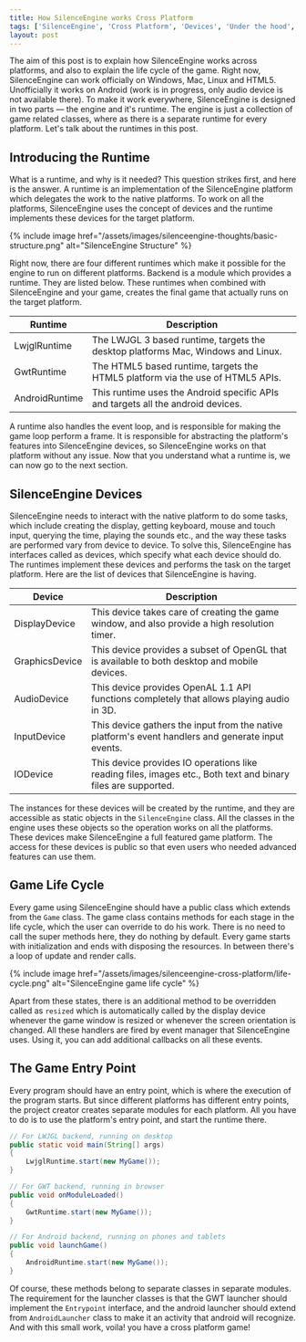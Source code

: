 ```yaml
---
title: How SilenceEngine works Cross Platform
tags: ['SilenceEngine', 'Cross Platform', 'Devices', 'Under the hood', 'Windows', 'Mac OS', 'Unix/Linux', 'Android', 'HTML5']
layout: post
---
```


The aim of this post is to explain how SilenceEngine works across platforms, and also to explain the life cycle of the game. Right now, SilenceEngine can work officially on Windows, Mac, Linux and HTML5. Unofficially it works on Android (work is in progress, only audio device is not available there). To make it work everywhere, SilenceEngine is designed in two parts &mdash; the engine and it's runtime. The engine is just a collection of game related classes, where as there is a separate runtime for every platform. Let's talk about the runtimes in this post.

## Introducing the Runtime

What is a runtime, and why is it needed? This question strikes first, and here is the answer. A runtime is an implementation of the SilenceEngine platform which delegates the work to the native platforms. To work on all the platforms, SilenceEngine uses the concept of devices and the runtime implements these devices for the target platform.

{% include image href="/assets/images/silenceengine-thoughts/basic-structure.png" alt="SilenceEngine Structure" %}

Right now, there are four different runtimes which make it possible for the engine to run on different platforms. Backend is a module which provides a runtime. They are listed below. These runtimes when combined with SilenceEngine and your game, creates the final game that actually runs on the target platform.

| Runtime        |  Description                                                                     |
|----------------|----------------------------------------------------------------------------------|
| LwjglRuntime   | The LWJGL 3 based runtime, targets the desktop platforms Mac, Windows and Linux. |
| GwtRuntime     | The HTML5 based runtime, targets the HTML5 platform via the use of HTML5 APIs.   |
| AndroidRuntime | This runtime uses the Android specific APIs and targets all the android devices. |

A runtime also handles the event loop, and is responsible for making the game loop perform a frame. It is responsible for abstracting the platform's features into SilenceEngine devices, so SilenceEngine works on that platform without any issue. Now that you understand what a runtime is, we can now go to the next section.

## SilenceEngine Devices

SilenceEngine needs to interact with the native platform to do some tasks, which include creating the display, getting keyboard, mouse and touch input, querying the time, playing the sounds etc., and the way these tasks are performed vary from device to device. To solve this, SilenceEngine has interfaces called as devices, which specify what each device should do. The runtimes implement these devices and performs the task on the target platform. Here are the list of devices that SilenceEngine is having.

| Device         | Description                                                                                        |
|----------------|----------------------------------------------------------------------------------------------------|
| DisplayDevice  | This device takes care of creating the game window, and also provide a high resolution timer.      |
| GraphicsDevice | This device provides a subset of OpenGL that is available to both desktop and mobile devices.      |
| AudioDevice    | This device provides OpenAL 1.1 API functions completely that allows playing audio in 3D.          |
| InputDevice    | This device gathers the input from the native platform's event handlers and generate input events. |
| IODevice       | This device provides IO operations like reading files, images etc., Both text and binary files are supported. |

The instances for these devices will be created by the runtime, and they are accessible as static objects in the `SilenceEngine` class. All the classes in the engine uses these objects so the operation works on all the platforms. These devices make SilenceEngine a full featured game platform. The access for these devices is public so that even users who needed advanced features can use them.

## Game Life Cycle

Every game using SilenceEngine should have a public class which extends from the `Game` class. The game class contains methods for each stage in the life cycle, which the user can override to do his work. There is no need to call the super methods here, they do nothing by default. Every game starts with initialization and ends with disposing the resources. In between there's a loop of update and render calls.

{% include image href="/assets/images/silenceengine-cross-platform/life-cycle.png" alt="SilenceEngine game life cycle" %}

Apart from these states, there is an additional method to be overridden called as `resized` which is automatically called by the display device whenever the game window is resized or whenever the screen orientation is changed. All these handlers are fired by event manager that SilenceEngine uses. Using it, you can add additional callbacks on all these events.

## The Game Entry Point

Every program should have an entry point, which is where the execution of the program starts. But since different platforms has different entry points, the project creator creates separate modules for each platform. All you have to do is to use the platform's entry point, and start the runtime there.

~~~java
// For LWJGL backend, running on desktop
public static void main(String[] args)
{
    LwjglRuntime.start(new MyGame());
}

// For GWT backend, running in browser
public void onModuleLoaded()
{
    GwtRuntime.start(new MyGame());
}

// For Android backend, running on phones and tablets
public void launchGame()
{
    AndroidRuntime.start(new MyGame());
}
~~~

Of course, these methods belong to separate classes in separate modules. The requirement for the launcher classes is that the GWT launcher should implement the `Entrypoint` interface, and the android launcher should extend from `AndroidLauncher` class to make it an activity that android will recognize. And with this small work, voila! you have a cross platform game!
